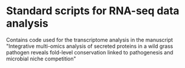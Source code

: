 # Standard scripts for RNA-seq data analysis

Contains code used for the transcriptome analysis in the manuscript 
"Integrative multi-omics analysis of secreted proteins in a wild grass pathogen reveals fold-level conservation linked to pathogenesis and microbial niche competition"

